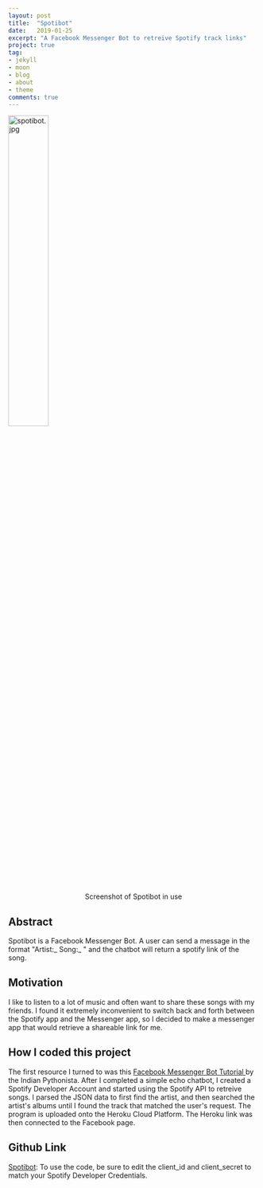 ```yaml
---
layout: post
title:  "Spotibot"
date:   2019-01-25
excerpt: "A Facebook Messenger Bot to retreive Spotify track links"
project: true
tag:
- jekyll 
- moon
- blog
- about
- theme
comments: true
---
```


<img src="https://raw.githubusercontent.com/NakuraMino/NakuraMino.github.io/master/projects/spotibot.jpg" alt="spotibot.jpg" width="40%">
<center>Screenshot of Spotibot in use</center>
  
## Abstract 

Spotibot is a Facebook Messenger Bot. A user can send a message in the format \"Artist:_ Song:_ " and the chatbot will return a spotify link of the song.  

## Motivation

I like to listen to a lot of music and often want to share these songs with my friends. I found it extremely inconvenient to switch back and forth between the Spotify app and the Messenger app, so I decided to make a messenger app that would retrieve a shareable link for me. 

## How I coded this project

The first resource I turned to was this <a href="https://www.youtube.com/watch?v=uU4pjtcbFeg&list=PLyb_C2HpOQSC4M3lzzrql7DSppTeAxh-x">Facebook Messenger Bot Tutorial </a> by the Indian Pythonista. After I completed a simple echo chatbot, I created a Spotify Developer Account and started using the Spotify API to retreive songs. I parsed the JSON data to first find the artist, and then searched the artist's albums until I found the track that matched the user's request. The program is uploaded onto the Heroku Cloud Platform. The Heroku link was then connected to the Facebook page. 

## Github Link 

<a href="https://github.com/NakuraMino/Spotibot">Spotibot</a>: To use the code, be sure to edit the client_id and client_secret to match your Spotify Developer Credentials. 

